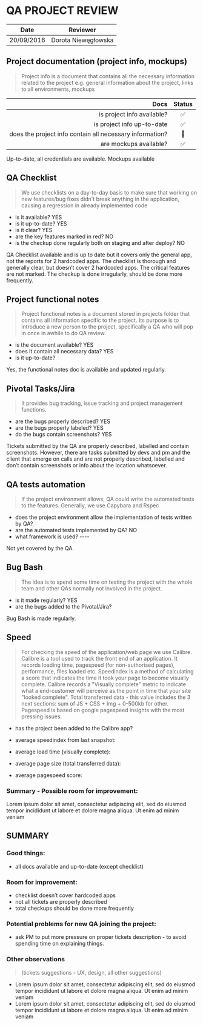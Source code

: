 # QA PROJECT REVIEW

| Date| Reviewer |
|---|---|
| 20/09/2016 | Dorota Niewęgłowska|


## Project documentation (project info, mockups) 

> Project info is a document that contains all the necessary information related to the project e.g. general information about the project, links to all environments, mockups

| Docs | Status |
|---:|:---:|
| is project info available? | :white_check_mark:|
| is project info up-to-date |:white_check_mark:|
| does the project info contain all necessary information?  | :no_entry_sign:|
| are mockups available?  |:white_check_mark:|

Up-to-date, all credentials are available. Mockups available

## QA Checklist

> We use checklists on a day-to-day basis to make sure that working on new features/bug fixes didn't break anything in the application, causing a regression in already implemented code

- is it available? YES
- is it up-to-date? YES
- is it clear? YES
- are the key features marked in red? NO
- is the checkup done regularly both on staging and after deploy? NO

QA Checklist available and is up to date but it covers only the general app, not the reports for 2 hardcoded apps.
The checklist is thorough and generally clear, but doesn’t cover 2 hardcoded apps. 
The critical features are not marked. 
The checkup is done irregularly, should be done more frequently.

## Project functional notes

> Project functional notes is a document stored in projects folder that contains all information specific to the project. Its purpose is to introduce a new person to the project, specifically a QA who will pop in once in awhile to do QA review.

- is the document available? YES
- does it contain all necessary data? YES
- is it up-to-date?

Yes, the functional notes doc is available and updated regularly.

## Pivotal Tasks/Jira

> It provides bug tracking, issue tracking and project management functions.
- are the bugs properly described? YES
- are the bugs properly labeled? YES
- do the bugs contain screenshots? YES

Tickets submitted by the QA are properly described, labelled and contain screenshots. However, there are tasks submitted by devs and pm and the client that emerge on calls and are not properly described, labelled and don’t contain screenshots or info about the location whatsoever. 

## QA tests automation

> If the project environment allows, QA could write the automated tests to the features. Generally, we use Capybara and Rspec

- does the project environment allow the implementation of tests written by QA?
- are the automated tests implemented by QA? NO
- what framework is used? ----

Not yet covered by the QA.

## Bug Bash

> The idea is to spend some time on testing the project with the whole team and other QAs normally not involved in the project.

- is it made regularly? YES
- are the bugs added to the Pivotal/Jira?

Bug Bash is made regularly.

## Speed

> For checking the speed of the application/web page we use Calibre. Calibre is a tool used to track the front end of an application. It records loading time, pagespeed (for non-authorised pages), performance, files loaded etc. Speedindex is a method of calculating a score that indicates the time it took your page to become visually complete.  Calibre records a "Visually complete" metric to indicate what a end-customer will perceive as the point in time that your site "looked complete". Total transferred data - this value includes the 3 next sections: sum of JS + CSS + Img + 0-500kb for other. Pagespeed is based on google pagespeed insights with the most pressing issues.

- has the project been added to the Calibre app?

- average speedindex from last snapshot:

- average load time (visually complete):

- average page size (total transferred data):

- average pagespeed score: 

### Summary - Possible room for improvement: 

Lorem ipsum dolor sit amet, consectetur adipiscing elit, sed do eiusmod tempor incididunt ut labore et dolore magna aliqua. Ut enim ad minim veniam

## SUMMARY

### Good things:
- all docs available and up-to-date (except checklist)

### Room for improvement:
- checklist doesn’t cover hardcoded apps
- not all tickets are properly described
- total checkups should be done more frequently

### Potential problems for new QA joining the project:
- ask PM to put more pressure on proper tickets description - to avoid spending time on explaining things. 

### Other observations

> (tickets suggestions - UX, design, all other suggestions)

- Lorem ipsum dolor sit amet, consectetur adipiscing elit, sed do eiusmod tempor incididunt ut labore et dolore magna aliqua. Ut enim ad minim veniam
- Lorem ipsum dolor sit amet, consectetur adipiscing elit, sed do eiusmod tempor incididunt ut labore et dolore magna aliqua. Ut enim ad minim veniam

